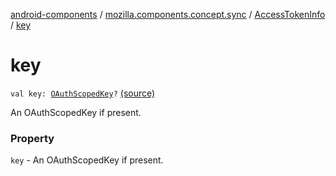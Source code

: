 [android-components](../../index.md) / [mozilla.components.concept.sync](../index.md) / [AccessTokenInfo](index.md) / [key](./key.md)

# key

`val key: `[`OAuthScopedKey`](../-o-auth-scoped-key/index.md)`?` [(source)](https://github.com/mozilla-mobile/android-components/blob/master/components/concept/sync/src/main/java/mozilla/components/concept/sync/OAuthAccount.kt#L315)

An OAuthScopedKey if present.

### Property

`key` - An OAuthScopedKey if present.